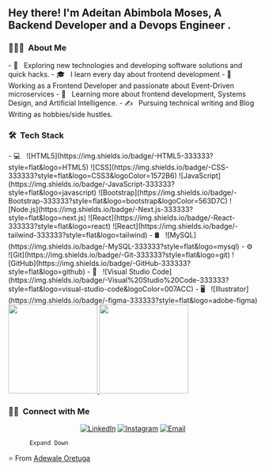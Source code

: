 <h2> Hey there! I'm Adeitan Abimbola Moses, A Backend Developer and a Devops Engineer .</h2>
<h3> 👨🏻‍💻 &nbsp;About Me </h3>
- 🤔 &nbsp; Exploring new technologies and developing software solutions and quick hacks.
- 🎓 &nbsp; I learn every day about frontend development
- 💼 &nbsp; Working as a Frontend Developer and passionate about Event-Driven microservices 
- 🌱 &nbsp; Learning more about frontend development, Systems Design, and Artificial Intelligence.
- ✍️ &nbsp; Pursuing technical writing and Blog Writing as hobbies/side hustles.
<h3> 🛠 &nbsp;Tech Stack</h3>
- 💻 &nbsp; ![HTML5](https://img.shields.io/badge/-HTML5-333333?style=flat&logo=HTML5)
  ![CSS](https://img.shields.io/badge/-CSS-333333?style=flat&logo=CSS3&logoColor=1572B6)
  ![JavaScript](https://img.shields.io/badge/-JavaScript-333333?style=flat&logo=javascript)
  ![Bootstrap](https://img.shields.io/badge/-Bootstrap-333333?style=flat&logo=bootstrap&logoColor=563D7C)
  ![Node.js](https://img.shields.io/badge/-Next.js-333333?style=flat&logo=next.js)
  ![React](https://img.shields.io/badge/-React-333333?style=flat&logo=react)
  ![React](https://img.shields.io/badge/-tailwind-333333?style=flat&logo=tailwind)
- 🛢 &nbsp;
  ![MySQL](https://img.shields.io/badge/-MySQL-333333?style=flat&logo=mysql)
- ⚙️ &nbsp;
  ![Git](https://img.shields.io/badge/-Git-333333?style=flat&logo=git)
  ![GitHub](https://img.shields.io/badge/-GitHub-333333?style=flat&logo=github)
- 🔧 &nbsp;
  ![Visual Studio Code](https://img.shields.io/badge/-Visual%20Studio%20Code-333333?style=flat&logo=visual-studio-code&logoColor=007ACC)
- 🖥 &nbsp;
  ![Illustrator](https://img.shields.io/badge/-figma-333333?style=flat&logo=adobe-figma)
 
<br/>
<a href="https://github.com/Oretugaadewale">
  <img height="180em" src="https://github-readme-stats.vercel.app/api?username=Oretugaadewale&theme=buefy&show_icons=true" />
  <img height="180em" src="https://github-readme-stats.vercel.app/api/top-langs/?username=Oretugaadewale&theme=buefy&layout=compact" />
</a>
<br/>
<h3> 🤝🏻 &nbsp;Connect with Me </h3>

<p align="center">
<a href="https://www.linkedin.com/in/adewale-oretuga-997421159/"><img alt="LinkedIn" src="https://img.shields.io/badge/LinkedIn-Adewale%20Oretuga%20-blue?style=flat-square&logo=linkedin"></a>
<a href="https://www.instagram.com/oretuga_adewale/"><img alt="Instagram" src="https://img.shields.io/badge/Instagram-oretuga_adewale__-blue?style=flat-square&logo=instagram"></a>
<a href="mailto:oretugafolorunso@gmail.com"><img alt="Email" src="https://img.shields.io/badge/Email-oretugafolorunso@gmail.com-blue?style=flat-square&logo=gmail"></a>
</p>

    
          
            
    

          
          Expand Down
    
    
  
⭐️ From [Adewale Oretuga](https://github.com/Oretugaadewale)
